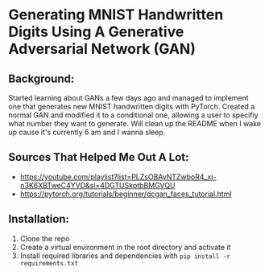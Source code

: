 # Generating MNIST Handwritten Digits Using A Generative Adversarial Network (GAN)

## Background:
Started learning about GANs a few days ago and managed to implement one that generates new MNIST handwritten digits with PyTorch. Created a normal GAN and modified it to a conditional one, allowing a user to specifiy what number they want to generate. Will clean up the README when I wake up cause it's currently 6 am and I wanna sleep.

## Sources That Helped Me Out A Lot:
- https://youtube.com/playlist?list=PLZsOBAyNTZwboR4_xj-n3K6XBTweC4YVD&si=4DGTUSkptbBMGVQU
- https://pytorch.org/tutorials/beginner/dcgan_faces_tutorial.html

## Installation:
1. Clone the repo
3. Create a virtual environment in the root directory and activate it
2. Install required libraries and dependencies with `pip install -r requirements.txt`